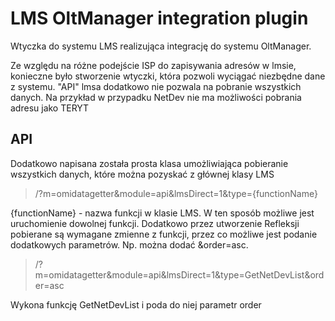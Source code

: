 # LMS OltManager integration plugin
Wtyczka do systemu LMS realizująca integrację do systemu OltManager.

Ze względu na różne podejście ISP do zapisywania adresów w lmsie,
konieczne było stworzenie wtyczki, która pozwoli wyciągać niezbędne dane z systemu.
"API" lmsa dodatkowo nie pozwala na pobranie wszystkich danych. Na przykład w przypadku
NetDev nie ma możliwości pobrania adresu jako TERYT



## API
Dodatkowo napisana została prosta klasa umożliwiająca pobieranie wszystkich danych,
które można pozyskać z głównej klasy LMS

>/?m=omidatagetter&module=api&lmsDirect=1&type={functionName}

{functionName} - nazwa funkcji w klasie LMS.
W ten sposób możliwe jest uruchomienie dowolnej funkcji.
Dodatkowo przez utworzenie Refleksji pobierane są wymagane zmienne z funkcji,
przez co możliwe jest podanie dodatkowych parametrów. Np. można dodać &order=asc.

>/?m=omidatagetter&module=api&lmsDirect=1&type=GetNetDevList&order=asc

Wykona funkcję GetNetDevList i poda do niej parametr order 